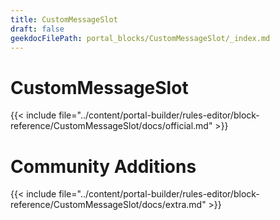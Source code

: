 ```yaml
---
title: CustomMessageSlot
draft: false
geekdocFilePath: portal_blocks/CustomMessageSlot/_index.md
---
```

# CustomMessageSlot
{{< include file="../content/portal-builder/rules-editor/block-reference/CustomMessageSlot/docs/official.md" >}}

# Community Additions

{{< include file="../content/portal-builder/rules-editor/block-reference/CustomMessageSlot/docs/extra.md" >}}
